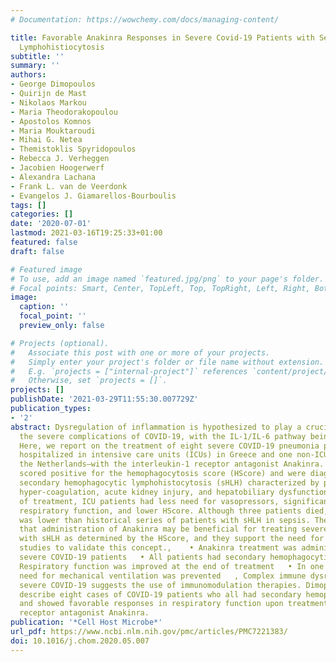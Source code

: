 ```yaml
---
# Documentation: https://wowchemy.com/docs/managing-content/

title: Favorable Anakinra Responses in Severe Covid-19 Patients with Secondary Hemophagocytic
  Lymphohistiocytosis
subtitle: ''
summary: ''
authors:
- George Dimopoulos
- Quirijn de Mast
- Nikolaos Markou
- Maria Theodorakopoulou
- Apostolos Komnos
- Maria Mouktaroudi
- Mihai G. Netea
- Themistoklis Spyridopoulos
- Rebecca J. Verheggen
- Jacobien Hoogerwerf
- Alexandra Lachana
- Frank L. van de Veerdonk
- Evangelos J. Giamarellos-Bourboulis
tags: []
categories: []
date: '2020-07-01'
lastmod: 2021-03-16T19:25:33+01:00
featured: false
draft: false

# Featured image
# To use, add an image named `featured.jpg/png` to your page's folder.
# Focal points: Smart, Center, TopLeft, Top, TopRight, Left, Right, BottomLeft, Bottom, BottomRight.
image:
  caption: ''
  focal_point: ''
  preview_only: false

# Projects (optional).
#   Associate this post with one or more of your projects.
#   Simply enter your project's folder or file name without extension.
#   E.g. `projects = ["internal-project"]` references `content/project/deep-learning/index.md`.
#   Otherwise, set `projects = []`.
projects: []
publishDate: '2021-03-29T11:55:30.007729Z'
publication_types:
- '2'
abstract: Dysregulation of inflammation is hypothesized to play a crucial role in
  the severe complications of COVID-19, with the IL-1/IL-6 pathway being central.
  Here, we report on the treatment of eight severe COVID-19 pneumonia patients—seven
  hospitalized in intensive care units (ICUs) in Greece and one non-ICU patient in
  the Netherlands—with the interleukin-1 receptor antagonist Anakinra. All patients
  scored positive for the hemophagocytosis score (HScore) and were diagnosed with
  secondary hemophagocytic lymphohistocytosis (sHLH) characterized by pancytopenia,
  hyper-coagulation, acute kidney injury, and hepatobiliary dysfunction. At the end
  of treatment, ICU patients had less need for vasopressors, significantly improved
  respiratory function, and lower HScore. Although three patients died, the mortality
  was lower than historical series of patients with sHLH in sepsis. These data suggest
  that administration of Anakinra may be beneficial for treating severe COVID-19 patients
  with sHLH as determined by the HScore, and they support the need for larger clinical
  studies to validate this concept.,    • Anakinra treatment was administered to eight
  severe COVID-19 patients   • All patients had secondary hemophagocytic lymphohistiocytosis   •
  Respiratory function was improved at the end of treatment   • In one patient, the
  need for mechanical ventilation was prevented   , Complex immune dysregulation in
  severe COVID-19 suggests the use of immunomodulation therapies. Dimopoulos et al.
  describe eight cases of COVID-19 patients who all had secondary hemophagocytic lymphohistiocytosis
  and showed favorable responses in respiratory function upon treatment with the interleukin-1
  receptor antagonist Anakinra.
publication: '*Cell Host Microbe*'
url_pdf: https://www.ncbi.nlm.nih.gov/pmc/articles/PMC7221383/
doi: 10.1016/j.chom.2020.05.007
---
```

